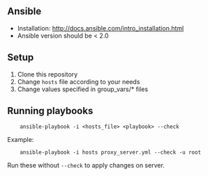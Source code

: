 Ansible
-------

 - Installation: http://docs.ansible.com/intro_installation.html
 - Ansible version should be < 2.0

Setup
-----

 1. Clone this repository
 1. Change `hosts` file according to your needs
 1. Change values specified in group_vars/* files

Running playbooks
-----------------

		ansible-playbook -i <hosts_file> <playbook> --check

Example:

		ansible-playbook -i hosts proxy_server.yml --check -u root

Run these without `--check` to apply changes on server.
